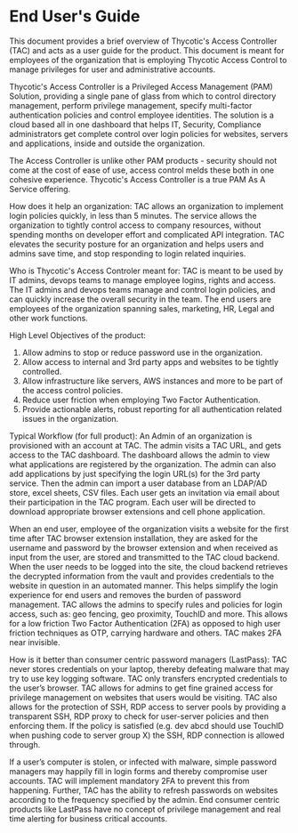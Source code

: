 [title]: # (End User)
[tags]: # (thycotic access control)
[priority]: # (1001)
# End User's Guide

This document provides a brief overview of Thycotic's Access Controller (TAC) and acts as a user guide for the product. This document is meant for employees of the organization that is employing Thycotic Access Control to manage privileges for user and administrative accounts.

Thycotic's Access Controller is a Privileged Access Management (PAM) Solution, providing a single pane of glass from which to control directory management, perform privilege management, specify multi-factor authentication policies and control employee identities. The solution is a cloud based all in one dashboard that helps IT, Security, Compliance administrators get complete control over login policies for websites, servers and applications, inside and outside the organization.

The Access Controller is unlike other PAM products - security should not come at the cost of ease of use, access control melds these both in one cohesive experience. Thycotic's Access Controller is a true PAM As A Service offering.

How does it help an organization: TAC allows an organization to implement login policies quickly, in less than 5 minutes. The service allows the organization to tightly control access to company resources, without spending months on developer effort and complicated API integration. TAC elevates the security posture for an organization and helps users and admins save time, and stop responding to login related inquiries.

Who is Thycotic's Access Controler meant for: TAC is meant to be used by IT admins, devops teams to manage employee logins, rights and access. The IT admins and devops teams manage and control login policies, and can quickly increase the overall security in the team. The end users are employees of the organization spanning sales, marketing, HR, Legal and other work functions.

High Level Objectives of the product: 

1. Allow admins to stop or reduce password use in the organization.
1. Allow access to internal and 3rd party apps and websites to be tightly controlled.
1. Allow infrastructure like servers, AWS instances and more to be part of the access control policies.
1. Reduce user friction when employing Two Factor Authentication.
1. Provide actionable alerts, robust reporting for all authentication related issues in the organization.

Typical Workflow (for full product): An Admin of an organization is provisioned with an account at TAC. The admin visits a TAC URL, and gets access to the TAC dashboard. The dashboard allows the admin to view what applications are registered by the organization. The admin can also add applications by just specifying the login URL(s) for the 3rd party service. Then the admin can import a user database from an LDAP/AD store, excel sheets, CSV files. Each user gets an invitation via email about their participation in the TAC program. Each user will be directed to download appropriate browser extensions and cell phone application.

When an end user, employee of the organization visits a website for the first time after TAC browser extension installation, they are asked for the username and password by the browser extension and when received as input from the user, are stored and transmitted to the TAC cloud backend. When the user needs to be logged into the site, the cloud backend retrieves the decrypted information from the vault and provides credentials to the website in question in an automated manner. This helps simplify the login experience for end users and removes the burden of password management. TAC allows the admins to specify rules and policies for login access, such as: geo fencing, geo proximity, TouchID and more. This allows for a low friction Two Factor Authentication (2FA) as opposed to high user friction techniques as OTP, carrying hardware and others. TAC makes 2FA near invisible.

How is it better than consumer centric password managers (LastPass): TAC never stores credentials on your laptop, thereby defeating malware that may try to use key logging software. TAC only transfers encrypted credentials to the user’s browser. TAC allows for admins to get fine grained access for privilege management on websites that users would be visiting. TAC also allows for the protection of SSH, RDP access to server pools by providing a transparent SSH, RDP proxy to check for user-server policies and then enforcing them. If the policy is satisfied (e.g. dev abcd should use TouchID when pushing code to server group X) the SSH, RDP connection is allowed through.

If a user’s computer is stolen, or infected with malware, simple password managers may happily fill in login forms and thereby compromise user accounts. TAC will implement mandatory 2FA to prevent this from happening. Further, TAC has the ability to refresh passwords on websites according to the frequency specified by the admin. End consumer centric products like LastPass have no concept of privilege management and real time alerting for business critical accounts.
